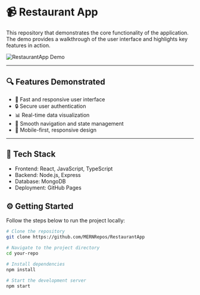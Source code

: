# 📹 Restaurant App

This repository that demonstrates the core functionality of the application. The demo provides a walkthrough of the user interface and highlights key features in action.

![RestaurantApp Demo](./client/public/RestaurantApp.gif)

---

## 🔍 Features Demonstrated

- 🚀 Fast and responsive user interface
- 🔒 Secure user authentication
- 📊 Real-time data visualization
- 🔄 Smooth navigation and state management
- 📱 Mobile-first, responsive design

---

## 🧱 Tech Stack
- Frontend: React, JavaScript, TypeScript
- Backend: Node.js, Express
- Database: MongoDB
- Deployment: GitHub Pages

## ⚙️ Getting Started

Follow the steps below to run the project locally:

```bash
# Clone the repository
git clone https://github.com/MERNRepos/RestaurantApp

# Navigate to the project directory
cd your-repo

# Install dependencies
npm install

# Start the development server
npm start
